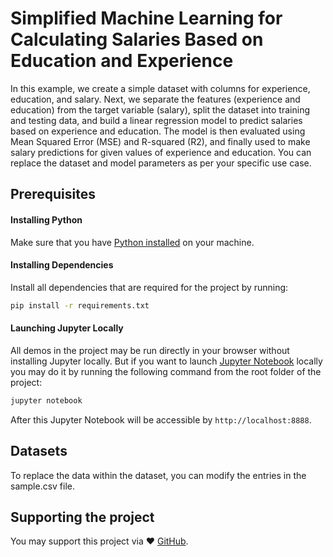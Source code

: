 
# Simplified Machine Learning for Calculating Salaries Based on Education and Experience

In this example, we create a simple dataset with columns for experience, education, and salary. Next, we separate the features (experience and education) from the target variable (salary), split the dataset into training and testing data, and build a linear regression model to predict salaries based on experience and education. The model is then evaluated using Mean Squared Error (MSE) and R-squared (R2), and finally used to make salary predictions for given values of experience and education. You can replace the dataset and model parameters as per your specific use case.

## Prerequisites

#### Installing Python

Make sure that you have [Python installed](https://realpython.com/installing-python/) on your machine.

#### Installing Dependencies

Install all dependencies that are required for the project by running:

```bash
pip install -r requirements.txt
```

#### Launching Jupyter Locally

All demos in the project may be run directly in your browser without installing Jupyter locally. But if you want to launch [Jupyter Notebook](http://jupyter.org/) locally you may do it by running the following command from the root folder of the project:

```bash
jupyter notebook
```
After this Jupyter Notebook will be accessible by `http://localhost:8888`.

## Datasets

To replace the data within the dataset, you can modify the entries in the sample.csv file.

## Supporting the project

You may support this project via ❤️️ [GitHub](https://github.com/aprigeuza/).